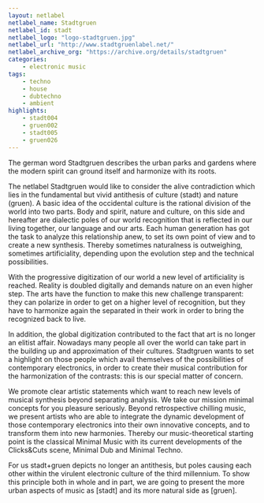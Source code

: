 ```yaml
---
layout: netlabel
netlabel_name: Stadtgruen
netlabel_id: stadt
netlabel_logo: "logo-stadtgruen.jpg"
netlabel_url: "http://www.stadtgruenlabel.net/"
netlabel_archive_org: "https://archive.org/details/stadtgruen"
categories:
    - electronic music
tags:
    - techno
    - house
    - dubtechno
    - ambient
highlights:
    - stadt004
    - gruen002
    - stadt005
    - gruen026
---
```

The german word Stadtgruen describes the urban parks and gardens where the modern spirit can ground itself and harmonize with its roots.

The netlabel Stadtgruen would like to consider the alive contradiction which lies in the fundamental but vivid antithesis of culture (stadt) and nature (gruen). A basic idea of the occidental culture is the rational division of the world into two parts. Body and spirit, nature and culture, on this side and hereafter are dialectic poles of our world recognition that is reflected in our living together, our language and our arts. Each human generation has got the task to analyze this relationship anew, to set its own point of view and to create a new synthesis. Thereby sometimes naturalness is outweighing, sometimes artificiality, depending upon the evolution step and the technical possibilities.

With the progressive digitization of our world a new level of artificiality is reached. Reality is doubled digitally and demands nature on an even higher step.
The arts have the function to make this new challenge transparent: they can polarize in order to get on a higher level of recognition, but they have to harmonize again the separated in their work in order to bring the recognized back to live.

In addition, the global digitization contributed to the fact that art is no longer an elitist affair. Nowadays many people all over the world can take part in the building up and approximation of their cultures. Stadtgruen wants to set a highlight on those people which avail themselves of the possibilities of contemporary electronics, in order to create their musical contribution for the harmonization of the contrasts: this is our special matter of concern.

We promote clear artistic statements which want to reach new levels of musical synthesis beyond separating analysis. We take our mission minimal concepts for you pleasure seriously. Beyond retrospective chilling music, we present artists who are able to integrate the dynamic development of those contemporary electronics into their own innovative concepts, and to transform them into new harmonies. Thereby our music-theoretical starting point is the classical Minimal Music with its current developments of the Clicks&Cuts scene, Minimal Dub and Minimal Techno.

For us stadt+gruen depicts no longer an antithesis, but poles causing each other within the virulent electronic culture of the third millennium. To show this principle both in whole and in part, we are going to present the more urban aspects of music as [stadt] and its more natural side as [gruen].
